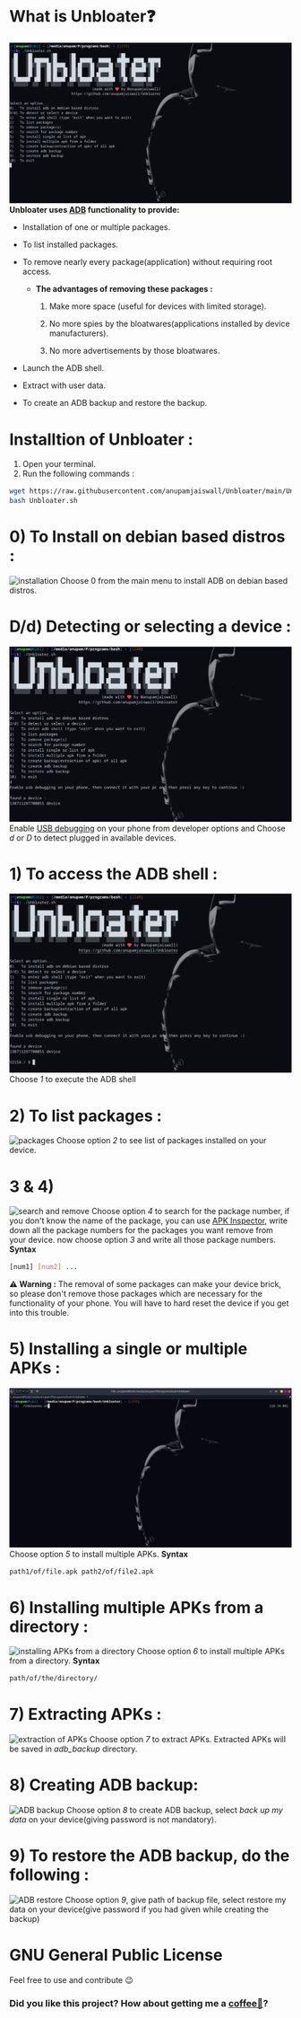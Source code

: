 # What is Unbloater❓
![Main menu](https://github.com/anupamjaiswall/Unbloater/blob/main/media/main_menu.png?raw=true)
**Unbloater uses [ADB](https://developer.android.com/studio/command-line/adb) functionality to provide:**
* Installation of one or multiple packages.
* To list installed packages.
* To remove nearly every package(application) without requiring root access.
    * **The advantages of removing these packages :**

        1.  Make more space (useful for devices with limited storage).

        2.  No more spies by the bloatwares(applications installed by device manufacturers).

        3.  No more advertisements by those bloatwares.

* Launch the ADB shell.
* Extract with user data.
* To create an ADB backup and restore the backup.

# Installtion of Unbloater :
1. Open your terminal.
2. Run the following commands :
```bash
wget https://raw.githubusercontent.com/anupamjaiswall/Unbloater/main/Unbloater.sh
bash Unbloater.sh
```

# 0) To Install on debian based distros :
![installation](https://github.com/anupamjaiswall/Unbloater/blob/main/media/0.gif?raw=true)
Choose 0 from the main menu to install ADB on debian based distros.

# D/d) Detecting or selecting a device :
![detection](https://github.com/anupamjaiswall/Unbloater/blob/main/media/2detection.png?raw=true)
Enable [USB debugging](https://www.embarcadero.com/starthere/xe5/mobdevsetup/android/en/enabling_usb_debugging_on_an_android_device.html) on your phone from developer options and Choose *d* or *D* to detect plugged in available devices.

# 1) To access the ADB shell :
![ADB shell](https://github.com/anupamjaiswall/Unbloater/blob/main/media/1adb_shell.png?raw=true)
Choose *1* to execute the ADB shell

# 2) To list packages :
![packages](https://github.com/anupamjaiswall/Unbloater/blob/main/media/2.gif?raw=true)
Choose option *2* to see list of packages installed on your device.

# 3 & 4)
![search and remove](https://github.com/anupamjaiswall/Unbloater/blob/main/media/3-and-4.gif?raw=true)
Choose option *4* to search for the package number, if you don't know the name of the package, you can use [APK Inspector](https://play.google.com/store/apps/details?id=net.jevinstudios.apkinspector&hl=en_IN&gl=US), write down all the package numbers for the packages you want remove from your device.
now choose option *3* and write all those package numbers.
**Syntax**
```bash
[num1] [num2] ...
```
**⚠️  Warning :**
The removal of some packages can make your device brick, so please don't remove those packages which are necessary for the functionality of your phone. You will have to hard reset the device if you get into this trouble.

# 5) Installing a single or multiple APKs :
![install list of APKs](https://github.com/anupamjaiswall/Unbloater/blob/main/media/5.gif?raw=true)
Choose option *5* to install multiple APKs.
**Syntax**
```bash
path1/of/file.apk path2/of/file2.apk
```

# 6) Installing multiple APKs from a directory :
![installing APKs from a directory](https://github.com/anupamjaiswall/Unbloater/blob/main/media/6.gif?raw=true)
Choose option *6* to install multiple APKs from a directory.
**Syntax**
```bash
path/of/the/directory/
```

# 7) Extracting APKs :
![extraction of APKs](https://github.com/anupamjaiswall/Unbloater/blob/main/media/7.gif?raw=true)
Choose option *7* to extract APKs. Extracted APKs will be saved in *adb_backup* directory.

# 8) Creating ADB backup:
![ADB backup](https://github.com/anupamjaiswall/Unbloater/blob/main/media/8.gif?raw=true)
Choose option *8* to create ADB backup, select *back up my data* on your device(giving password is not mandatory).

# 9) To restore the ADB backup, do the following :
![ADB restore](https://github.com/anupamjaiswall/Unbloater/blob/main/media/9.gif?raw=true)
Choose option *9*, give path of backup file, select restore my data on your device(give password if you had given while creating the backup)

# GNU General Public License
Feel free to use and contribute 😉

### Did you like this project? How about getting me a [coffee🍵](https://www.buymeacoffee.com/anupamjaiswall)?
